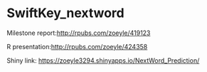 # SwiftKey_nextword

Milestone report:http://rpubs.com/zoeyle/419123

R presentation:http://rpubs.com/zoeyle/424358

Shiny link: https://zoeyle3294.shinyapps.io/NextWord_Prediction/
